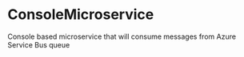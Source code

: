 # ConsoleMicroservice
Console based microservice that will consume messages from Azure Service Bus queue
